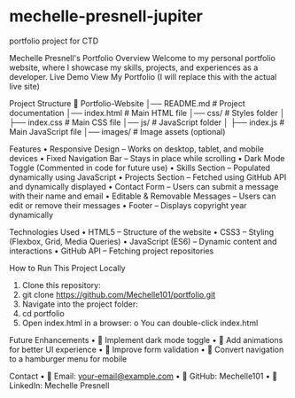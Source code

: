 # mechelle-presnell-jupiter
portfolio project for CTD

Mechelle Presnell's Portfolio
Overview
Welcome to my personal portfolio website, where I showcase my skills, projects, and experiences as a developer.
Live Demo
View My Portfolio (I will replace this with the actual live site)
 
Project Structure
📁 Portfolio-Website
│── README.md         # Project documentation
│── index.html        # Main HTML file
│── css/              # Styles folder
│   ├── index.css     # Main CSS file
│── js/               # JavaScript folder
│   ├── index.js      # Main JavaScript file
│── images/           # Image assets (optional)
 
Features
•	Responsive Design – Works on desktop, tablet, and mobile devices
•	Fixed Navigation Bar – Stays in place while scrolling
•	Dark Mode Toggle (Commented in code for future use)
•	Skills Section – Populated dynamically using JavaScript
•	Projects Section – Fetched using GitHub API and dynamically displayed
•	Contact Form – Users can submit a message with their name and email
•	Editable & Removable Messages – Users can edit or remove their messages
•	Footer – Displays copyright year dynamically
 
Technologies Used
•	HTML5 – Structure of the website
•	CSS3 – Styling (Flexbox, Grid, Media Queries)
•	JavaScript (ES6) – Dynamic content and interactions
•	GitHub API – Fetching project repositories
 
How to Run This Project Locally
1.	Clone this repository: 
2.	git clone https://github.com/Mechelle101/portfolio.git
3.	Navigate into the project folder: 
4.	cd portfolio
5.	Open index.html in a browser: 
o	You can double-click index.html
 
Future Enhancements
•	🔹 Implement dark mode toggle
•	🔹 Add animations for better UI experience
•	🔹 Improve form validation
•	🔹 Convert navigation to a hamburger menu for mobile
 
Contact
•	📧 Email: your-email@example.com
•	🔗 GitHub: Mechelle101
•	🔗 LinkedIn: Mechelle Presnell



